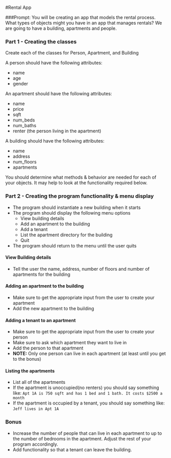#Rental App

###Prompt:
You will be creating an app that models the rental process. What types of objects might you have in an app that manages rentals? We are going to have a building, apartments and people.

### Part 1 - Creating the classes

Create each of the classes for Person, Apartment, and Building

A person should have the following attributes:

* name
* age
* gender

An apartment should have the following attributes:

* name
* price
* sqft
* num_beds
* num_baths
* renter (the person living in the apartment)

A building should have the following attributes:

* name
* address
* num_floors
* apartments

You should determine what methods & behavior are needed for each of your objects. It may help to look at the functionality required below.

### Part 2 - Creating the program functionality & menu display

* The program should instantiate a new building when it starts
* The program should display the following menu options
  * View building details
  * Add an apartment to the building
  * Add a tenant
  * List the apartment directory for the building
  * Quit
* The program should return to the menu until the user quits

#### View Building details
* Tell the user the name, address, number of floors and number of apartments for the building

#### Adding an apartment to the building
* Make sure to get the appropriate input from the user to create your apartment
* Add the new apartment to the building

#### Adding a tenant to an apartment
* Make sure to get the appropriate input from the user to create your person
* Make sure to ask which apartment they want to live in
* Add the person to that apartment
* __NOTE:__ Only one person can live in each apartment (at least until you get to the bonus)

#### Listing the apartments
* List all of the apartments
* If the apartment is unoccupied(no renters) you should say something like:
  `Apt 1A is 750 sqft and has 1 bed and 1 bath. It costs $2500 a month`
* If the apartment is occupied by a tenant, you should say something like:
  `Jeff lives in Apt 1A`

### Bonus
* Increase the number of people that can live in each apartment to up to the number of bedrooms in the apartment. Adjust the rest of your program accordingly.
* Add functionality so that a tenant can leave the building.